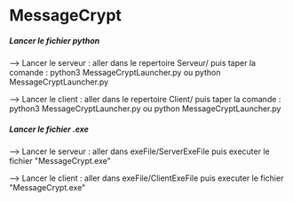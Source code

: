 # MessageCrypt


##### Lancer le fichier python #####

--> Lancer le serveur : aller dans le repertoire Serveur/ puis taper la comande :
                        python3 MessageCryptLauncher.py
                        ou
                        python MessageCryptLauncher.py

--> Lancer le client : aller dans le repertoire Client/ puis taper la comande :
                       python3 MessageCryptLauncher.py
                       ou
                       python MessageCryptLauncher.py


##### Lancer le fichier .exe #####

--> Lancer le serveur : aller dans exeFile/ServerExeFile puis
                        executer le fichier "MessageCrypt.exe"

--> Lancer le client : aller dans exeFile/ClientExeFile puis
                       executer le fichier "MessageCrypt.exe"
